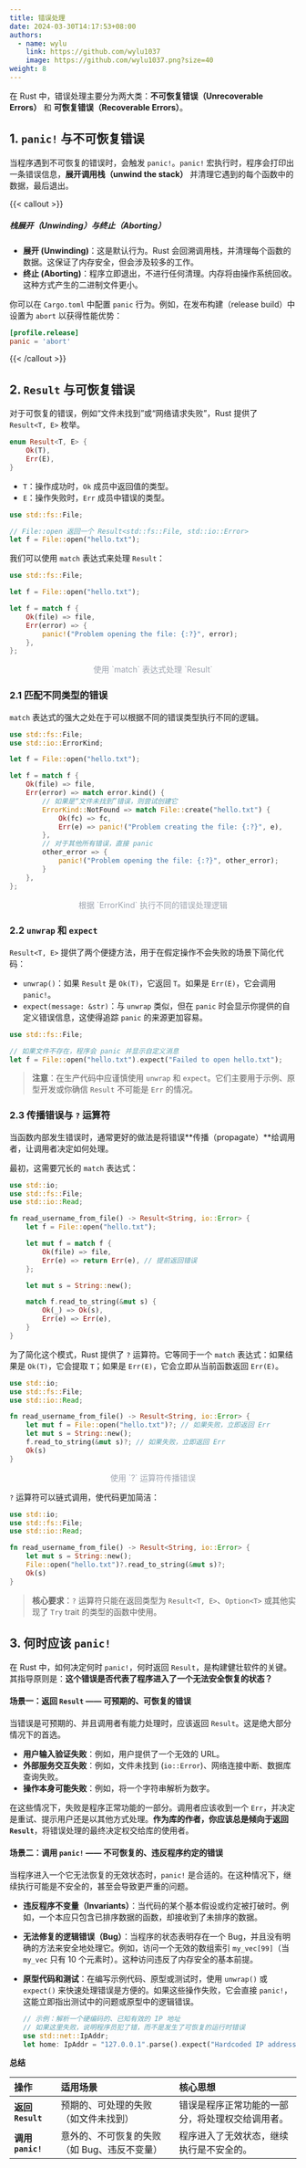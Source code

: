 ```yaml
---
title: 错误处理
date: 2024-03-30T14:17:53+08:00
authors:
  - name: wylu
    link: https://github.com/wylu1037
    image: https://github.com/wylu1037.png?size=40
weight: 8
---
```


在 Rust 中，错误处理主要分为两大类：**不可恢复错误（Unrecoverable Errors）** 和 **可恢复错误（Recoverable Errors）**。

## 1. `panic!` 与不可恢复错误

当程序遇到不可恢复的错误时，会触发 `panic!`。`panic!` 宏执行时，程序会打印出一条错误信息，**展开调用栈（unwind the stack）** 并清理它遇到的每个函数中的数据，最后退出。

{{< callout >}}
##### **栈展开（Unwinding）与终止（Aborting）**

-   **展开 (Unwinding)**：这是默认行为。Rust 会回溯调用栈，并清理每个函数的数据。这保证了内存安全，但会涉及较多的工作。
-   **终止 (Aborting)**：程序立即退出，不进行任何清理。内存将由操作系统回收。这种方式产生的二进制文件更小。

你可以在 `Cargo.toml` 中配置 `panic` 行为。例如，在发布构建（release build）中设置为 `abort` 以获得性能优势：

```toml
[profile.release]
panic = 'abort'
```
{{< /callout >}}

## 2. `Result` 与可恢复错误

对于可恢复的错误，例如“文件未找到”或“网络请求失败”，Rust 提供了 `Result<T, E>` 枚举。

```rust
enum Result<T, E> {
    Ok(T),
    Err(E),
}
```

-   `T`：操作成功时，`Ok` 成员中返回值的类型。
-   `E`：操作失败时，`Err` 成员中错误的类型。

```rust
use std::fs::File;

// File::open 返回一个 Result<std::fs::File, std::io::Error>
let f = File::open("hello.txt");
```

我们可以使用 `match` 表达式来处理 `Result`：

```rust
use std::fs::File;

let f = File::open("hello.txt");

let f = match f {
    Ok(file) => file,
    Err(error) => {
        panic!("Problem opening the file: {:?}", error);
    },
};
```

<p align="center" style="color:#9ca3af;">使用 `match` 表达式处理 `Result`</p>

### 2.1 匹配不同类型的错误

`match` 表达式的强大之处在于可以根据不同的错误类型执行不同的逻辑。

```rust
use std::fs::File;
use std::io::ErrorKind;

let f = File::open("hello.txt");

let f = match f {
    Ok(file) => file,
    Err(error) => match error.kind() {
        // 如果是“文件未找到”错误，则尝试创建它
        ErrorKind::NotFound => match File::create("hello.txt") {
            Ok(fc) => fc,
            Err(e) => panic!("Problem creating the file: {:?}", e),
        },
        // 对于其他所有错误，直接 panic
        other_error => {
            panic!("Problem opening the file: {:?}", other_error);
        }
    },
};
```

<p align="center" style="color:#9ca3af;">根据 `ErrorKind` 执行不同的错误处理逻辑</p>

### 2.2 `unwrap` 和 `expect`

`Result<T, E>` 提供了两个便捷方法，用于在假定操作不会失败的场景下简化代码：

-   `unwrap()`：如果 `Result` 是 `Ok(T)`，它返回 `T`。如果是 `Err(E)`，它会调用 `panic!`。
-   `expect(message: &str)`：与 `unwrap` 类似，但在 `panic` 时会显示你提供的自定义错误信息，这使得追踪 `panic` 的来源更加容易。

```rust
use std::fs::File;

// 如果文件不存在，程序会 panic 并显示自定义消息
let f = File::open("hello.txt").expect("Failed to open hello.txt");
```

> **注意**：在生产代码中应谨慎使用 `unwrap` 和 `expect`。它们主要用于示例、原型开发或你确信 `Result` 不可能是 `Err` 的情况。

### 2.3 传播错误与 `?` 运算符

当函数内部发生错误时，通常更好的做法是将错误**传播（propagate）**给调用者，让调用者决定如何处理。

最初，这需要冗长的 `match` 表达式：

```rust
use std::io;
use std::fs::File;
use std::io::Read;

fn read_username_from_file() -> Result<String, io::Error> {
    let f = File::open("hello.txt");

    let mut f = match f {
        Ok(file) => file,
        Err(e) => return Err(e), // 提前返回错误
    };

    let mut s = String::new();

    match f.read_to_string(&mut s) {
        Ok(_) => Ok(s),
        Err(e) => Err(e),
    }
}
```

为了简化这个模式，Rust 提供了 `?` 运算符。它等同于一个 `match` 表达式：如果结果是 `Ok(T)`，它会提取 `T`；如果是 `Err(E)`，它会立即从当前函数返回 `Err(E)`。

```rust
use std::io;
use std::fs::File;
use std::io::Read;

fn read_username_from_file() -> Result<String, io::Error> {
    let mut f = File::open("hello.txt")?; // 如果失败，立即返回 Err
    let mut s = String::new();
    f.read_to_string(&mut s)?; // 如果失败，立即返回 Err
    Ok(s)
}
```

<p align="center" style="color:#9ca3af;">使用 `?` 运算符传播错误</p>

`?` 运算符可以链式调用，使代码更加简洁：

```rust
use std::io;
use std::fs::File;
use std::io::Read;

fn read_username_from_file() -> Result<String, io::Error> {
    let mut s = String::new();
    File::open("hello.txt")?.read_to_string(&mut s)?;
    Ok(s)
}
```

> **核心要求**：`?` 运算符只能在返回类型为 `Result<T, E>`、`Option<T>` 或其他实现了 `Try` trait 的类型的函数中使用。

## 3. 何时应该 `panic!`

在 Rust 中，如何决定何时 `panic!`，何时返回 `Result`，是构建健壮软件的关键。其指导原则是：**这个错误是否代表了程序进入了一个无法安全恢复的状态？**

#### 场景一：返回 `Result` —— 可预期的、可恢复的错误

当错误是可预期的、并且调用者有能力处理时，应该返回 `Result`。这是绝大部分情况下的首选。

-   **用户输入验证失败**：例如，用户提供了一个无效的 URL。
-   **外部服务交互失败**：例如，文件未找到 (`io::Error`)、网络连接中断、数据库查询失败。
-   **操作本身可能失败**：例如，将一个字符串解析为数字。

在这些情况下，失败是程序正常功能的一部分。调用者应该收到一个 `Err`，并决定是重试、提示用户还是以其他方式处理。**作为库的作者，你应该总是倾向于返回 `Result`**，将错误处理的最终决定权交给库的使用者。

#### 场景二：调用 `panic!` —— 不可恢复的、违反程序约定的错误

当程序进入一个它无法恢复的无效状态时，`panic!` 是合适的。在这种情况下，继续执行可能是不安全的，甚至会导致更严重的问题。

-   **违反程序不变量（Invariants）**：当代码的某个基本假设或约定被打破时。例如，一个本应只包含已排序数据的函数，却接收到了未排序的数据。
-   **无法修复的逻辑错误（Bug）**：当程序的状态表明存在一个 Bug，并且没有明确的方法来安全地处理它。例如，访问一个无效的数组索引 `my_vec[99]`（当 `my_vec` 只有 10 个元素时）。这种访问违反了内存安全的基本前提。
-   **原型代码和测试**：在编写示例代码、原型或测试时，使用 `unwrap()` 或 `expect()` 来快速处理错误是方便的。如果这些操作失败，它会直接 `panic!`，这能立即指出测试中的问题或原型中的逻辑错误。

    ```rust
    // 示例：解析一个硬编码的、已知有效的 IP 地址
    // 如果这里失败，说明程序员犯了错，而不是发生了可恢复的运行时错误
    use std::net::IpAddr;
    let home: IpAddr = "127.0.0.1".parse().expect("Hardcoded IP address should be valid");
    ```

**总结**

| 操作 | 适用场景 | 核心思想 |
| :--- | :--- | :--- |
| **返回 `Result`** | 预期的、可处理的失败（如文件未找到） | 错误是程序正常功能的一部分，将处理权交给调用者。 |
| **调用 `panic!`** | 意外的、不可恢复的失败（如 Bug、违反不变量） | 程序进入了无效状态，继续执行是不安全的。 |


